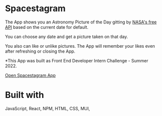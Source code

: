 # Spacestagram
The App shows you an Astronomy Picture of the Day gitting by <a href="https://api.nasa.gov/" target="_blank">NASA's free API</a> based on the current date for default. 

You can choose any date and get a picture taken on that day. 

You also can like or unlike pictures. The App will remember your likes even after refreshing or closing the App. 

*This App was built as Front End Developer Intern Challenge - Summer 2022.

<a href="https://spacestagram-react-20220115.herokuapp.com/" target="_blank">Open Spacestagram App</a>

# Built with
JavaScript, React, NPM, HTML, CSS, MUI,

